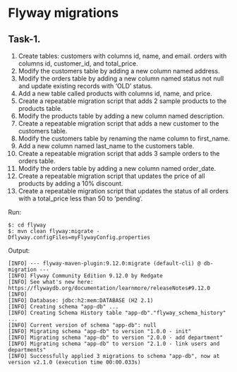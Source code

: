 # Flyway migrations

## Task-1.
1. Create tables:
	customers with columns id, name, and email.
	orders with columns id, customer_id, and total_price.
2. Modify the customers table by adding a new column named address.
3. Modify the orders table by adding a new column named status not null and update existing records with ‘OLD’ status.
4. Add a new table called products with columns id, name, and price.
5. Create a repeatable migration script that adds 2 sample products to the products table.
6. Modify the products table by adding a new column named description.
7. Create a repeatable migration script that adds a new customer to the customers table.
8. Modify the customers table by renaming the name column to first_name.
9. Add a new column named last_name to the customers table.
10. Create a repeatable migration script that adds 3 sample orders to the orders table.
11. Modify the orders table by adding a new column named order_date.
12. Create a repeatable migration script that updates the price of all products by adding a 10% discount.
13. Create a repeatable migration script that updates the status of all orders with a total_price less than 50 to ‘pending’.

Run:
```
$: cd flyway
$: mvn clean flyway:migrate -Dflyway.configFiles=myFlywayConfig.properties
```

Output:
```
[INFO] --- flyway-maven-plugin:9.12.0:migrate (default-cli) @ db-migration ---
[INFO] Flyway Community Edition 9.12.0 by Redgate
[INFO] See what's new here: https://flywaydb.org/documentation/learnmore/releaseNotes#9.12.0
[INFO]
[INFO] Database: jdbc:h2:mem:DATABASE (H2 2.1)
[INFO] Creating schema "app-db" ...
[INFO] Creating Schema History table "app-db"."flyway_schema_history" ...
[INFO] Current version of schema "app-db": null
[INFO] Migrating schema "app-db" to version "1.0.0 - init"
[INFO] Migrating schema "app-db" to version "2.0.0 - add department"
[INFO] Migrating schema "app-db" to version "2.1.0 - link users and departments"
[INFO] Successfully applied 3 migrations to schema "app-db", now at version v2.1.0 (execution time 00:00.033s)
```
